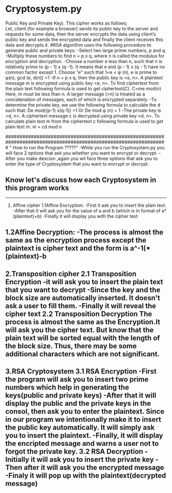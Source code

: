 # Cryptosystem.py
Public Key and Private Key). This cipher works as follows;                           
 Let, client (for example a browser) sends its public key to the server and requests for some data, 
 then the server encrypts the data using client’s public key and sends the encrypted data and finally 
 the client receives this data and decrypts it. 
#RSA algorithm uses the following procedure to generate public and private keys:
-Select two large prime numbers, p and q.
-Multiply these numbers to find n = p x q, where n is called the modulus for encryption and decryption.
-Choose a number e less than n, such that n is relatively prime to (p - 1) x (q -1). It means that 
 e and (p - 1) x (q - 1) have no common factor except 1. Choose "e" such that 1<e < φ (n), e is prime to φ(n), gcd (e, d(n)) =1
-If n = p x q, then the public key is <e, n>. A plaintext message m is encrypted using public key <e, n>. 
 To find ciphertext from the plain text following formula is used to get ciphertext(C). 
 C=me mod(n) Here, m must be less than n. A larger message (>n) is treated as a concatenation of messages, each of which is encrypted separately.
-To determine the private key, we use the following formula to calculate the d such that:
 De mod{(p-1) x(q-1)} =1 Or De mod φ (n) = 1
-The private key is <d, n>. A ciphertext message c is decrypted using private key <d, n>. 
To calculate plain text m from the ciphertext c following formula is used to get plain text m. m = cd mod n

#################################################################################################################
" How to run the Program ?????"
-While you run the Cryptosystem.py you will face 2 options that ask you whether you want to encrypt or decrypt.
-After you make descion ,again you wil face three options that ask you to enter the type of
 Cryptosystem that you want to encrypt or decrypt.

## Know let's discuss how each Cryptosystem in this program works
---------------------------------------------------------------------------------------------------------------------
1. Affine cipher
1.1Affine Encryption:
-First it ask you to insert the plain text.
-After that it will ask you for the value of a and b (which is in format of a*(plaintext)+b)
-Finally it will display you with the cipher text

1.2Affine Decryption:
-The process is almost the same as the encryption process except 
 the plaintext is cipher text and the form is a^-1(*(plaintext)-b
---------------------------------------------------------------------------------------------------------------------
2.Transposition cipher
2.1 Transposition Encryption
-it will ask you to insert the plain text that you want to decrypt
-Since the key and the block size are automatically inserted. It doesn't ask a user to fill them.
-Finally it will reveal the cipher text 
2.2 Transposition Decryption
The process is almost the same as the Encryption.It will ask you the cipher text.
But know that the plain text will be sorted equal with the length of the block size.
Thus, there may be some additional characters which are not significant.
-------------------------------------------------------------------------------------------------------------------
3.RSA Cryptosystem 
3.1 RSA Encryption
-First the program will ask you to insert two prime numbers 
 which help in generating the keys(public and private keys)
-After that it will display the public and the private keys in the consol, then ask you to enter the plaintext.
 Since in our program we intentionally make it to insert the public key automatically. It will simply ask you to insert the plaintext.
-Finally, it will display the encripted message and warns a user not to forgot the private key.
3.2 RSA Decryption
-Initially it will ask you to insert the private key 
-Then after it will ask you the encrypted message 
-Finaly it will pop up with the plaintext(decrypted message)
----------------------------------------------------------------------------------------------------------------------
